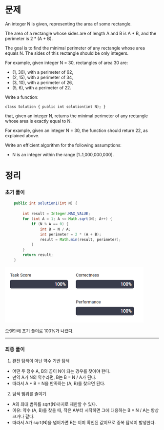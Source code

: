 # 문제

An integer N is given, representing the area of some rectangle.

The area of a rectangle whose sides are of length A and B is A * B, and the perimeter is 2 * (A + B).

The goal is to find the minimal perimeter of any rectangle whose area equals N. The sides of this rectangle should be only integers.

For example, given integer N = 30, rectangles of area 30 are:

* (1, 30), with a perimeter of 62,
* (2, 15), with a perimeter of 34,
* (3, 10), with a perimeter of 26,
* (5, 6), with a perimeter of 22.

Write a function:

    class Solution { public int solution(int N); }

that, given an integer N, returns the minimal perimeter of any rectangle whose area is exactly equal to N.

For example, given an integer N = 30, the function should return 22, as explained above.

Write an efficient algorithm for the following assumptions:

* N is an integer within the range [1..1,000,000,000].

# 정리

### 초기 풀이

```java
    public int solution1(int N) {

        int result = Integer.MAX_VALUE;
        for (int A = 1; A <= Math.sqrt(N); A++) {
            if (N % A == 0) {
                int B = N / A;
                int perimeter = 2 * (A + B);
                result = Math.min(result, perimeter);
            }
        }
        return result;
    }
```

![MinPerimeterRectangle_1](../../../../images/img_MinPerimeterRectangle_1.png)

오랜만에 초기 풀이로 100%가 나왔다.

---

### 최종 풀이

1. 완전 탐색이 아닌 약수 기반 탐색

* 어떤 두 정수 A, B의 곱이 N이 되는 경우를 찾아야 한다.
* 만약 A가 N의 약수라면, B는 B = N / A가 된다.
* 따라서 A * B = N을 만족하는 (A, B)를 찾으면 된다.


2. 탐색 범위를 줄이기

* A의 최대 범위를 sqrt(N)까지로 제한할 수 있다.
* 이유: 약수 (A, B)를 찾을 때, 작은 A부터 시작하면 그에 대응하는 B = N / A는 항상 크거나 같다.
* 따라서 A가 sqrt(N)을 넘어가면 B는 이미 확인된 값이므로 중복 탐색이 발생한다.
